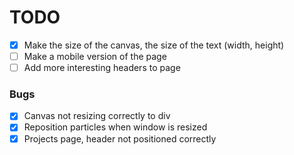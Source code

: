 # TODO

- [x] Make the size of the canvas, the size of the text (width, height)
- [ ] Make a mobile version of the page
- [ ] Add more interesting headers to page

### Bugs
- [x] Canvas not resizing correctly to div
- [x] Reposition particles when window is resized
- [x] Projects page, header not positioned correctly
